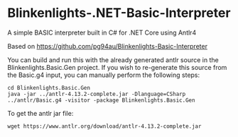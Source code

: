 # Blinkenlights-.NET-Basic-Interpreter
A simple BASIC interpreter built in C# for .NET Core using Antlr4

Based on https://github.com/pg94au/Blinkenlights-Basic-Interpreter

You can build and run this with the already generated antlr source in the Blinkenlights.Basic.Gen project.  If you wish to re-generate this source from the Basic.g4 input, you can manually perform the following steps:

```
cd Blinkenlights.Basic.Gen
java -jar ../antlr-4.13.2-complete.jar -Dlanguage=CSharp ../antlr/Basic.g4 -visitor -package Blinkenlights.Basic.Gen
```

To get the antlr jar file:

```
wget https://www.antlr.org/download/antlr-4.13.2-complete.jar
```
